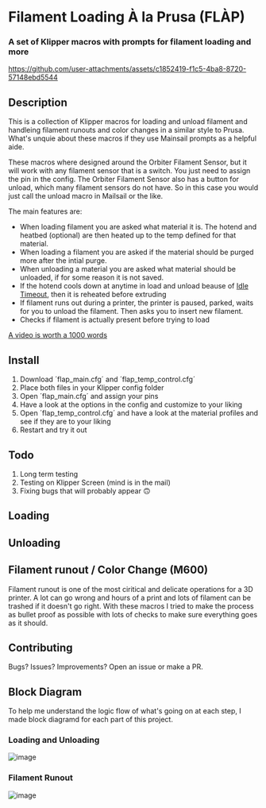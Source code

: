 
# Filament Loading À la Prusa (FLÀP) 

### A set of Klipper macros with prompts for filament loading and more

https://github.com/user-attachments/assets/c1852419-f1c5-4ba8-8720-57148ebd5544

## Description
This is a collection of Klipper macros for loading and unload filament and handleing filament runouts and color changes in a similar style to Prusa.
What's unquie about these macros if they use Mainsail prompts as a helpful aide.

These macros where designed around the Orbiter Filament Sensor, but it will work with any filament sensor that is a switch. You just need to assign the pin in the config. The  Orbiter Filament Sensor also has a button for unload, which many filament sensors do not have. So in this case you would just call the unload macro in Mailsail or the like. 

The main features are:

- When loading filament you are asked what material it is. The hotend and heatbed (optional) are then heated up to the temp defined for that material.
- When loading a filament you are asked if the material should be purged more after the intial purge.
- When unloading a material you are asked what material should be unloaded, if for some reason it is not saved.
- If the hotend cools down at anytime in load and unload beause of [Idle Timeout](https://www.klipper3d.org/Config_Reference.html#idle_timeout), then it is reheated before extruding
- If filament runs out during a printer, the printer is paused, parked, waits for you to unload the filament. Then asks you to insert new filament.
- Checks if filament is actually present before trying to load

[A video is worth a 1000 words](https://www.youtube.com/watch?v=ou3CjtsuDTo)

## Install
1. Download ´flap_main.cfg´ and ´flap_temp_control.cfg´
2. Place both files in your Klipper config folder
3. Open ´flap_main.cfg´ and assign your pins
4. Have a look at the options in the config and customize to your liking
5. Open ´flap_temp_control.cfg´ and have a look at the material profiles and see if they are to your liking
6. Restart and try it out

## Todo
1. Long term testing
2. Testing on Klipper Screen (mind is in the mail)
3. Fixing bugs that will probably appear 🙃

## Loading

## Unloading

## Filament runout / Color Change (M600)

Filament runout is one of the most ciritical and delicate operations for a 3D printer. A lot can go wrong and hours of a print and lots of filament can be trashed if it doesn't go right. With these macros I tried to make the process as bullet proof as possible with lots of checks to make sure everything goes as it should.


## Contributing
Bugs? Issues? Improvements? Open an issue or make a PR. 

## Block Diagram

To help me understand the logic flow of what's going on at each step, I made block diagramd for each part of this project. 

### Loading and Unloading
![image](https://github.com/user-attachments/assets/5da8dd4b-1e0e-4c7b-b940-a42cfb83c0fc)

### Filament Runout
![image](https://github.com/user-attachments/assets/29a81ef2-a647-4c7f-974f-f8135eea212e)





